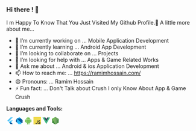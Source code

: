 ### Hi there ! 👋

 
I m Happy To Know That You Just Visited My Github Profile.🙂
A little more about me...

- 🔭 I’m currently working on ... Mobile Application Development
- 🌱 I’m currently learning ... Android App Development
- 👯 I’m looking to collaborate on ... Projects
- 🤔 I’m looking for help with ... Apps & Game Related Works
- 💬 Ask me about ... Android & ios Application Development
- 📫 How to reach me: ... https://ramimhossain.com/
- 😄 Pronouns: ... Ramim Hossain
- ⚡ Fun fact: ... Don't Talk about Crush I only Know About App & Game Crush

**Languages and Tools:**  

<code><img height="20" src="https://raw.githubusercontent.com/github/explore/80688e429a7d4ef2fca1e82350fe8e3517d3494d/topics/flutter/flutter.png"></code>
<code><img height="20" src="https://raw.githubusercontent.com/github/explore/80688e429a7d4ef2fca1e82350fe8e3517d3494d/topics/dart/dart.png"></code>
<code><img height="20" src="https://raw.githubusercontent.com/github/explore/80688e429a7d4ef2fca1e82350fe8e3517d3494d/topics/android/android.png"></code>
<code><img height="20" src="https://raw.githubusercontent.com/github/explore/80688e429a7d4ef2fca1e82350fe8e3517d3494d/topics/javascript/javascript.png"></code>
<code><img height="20" src="https://raw.githubusercontent.com/github/explore/80688e429a7d4ef2fca1e82350fe8e3517d3494d/topics/vue/vue.png"></code>
<code><img height="20" src="https://raw.githubusercontent.com/github/explore/80688e429a7d4ef2fca1e82350fe8e3517d3494d/topics/nodejs/nodejs.png"></code> 

